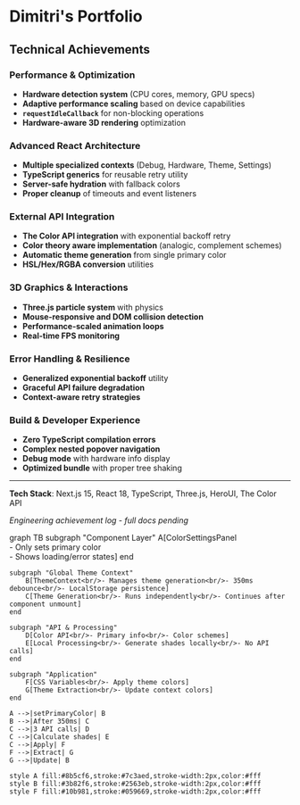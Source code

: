 # Dimitri's Portfolio

## Technical Achievements

### **Performance & Optimization**

- **Hardware detection system** (CPU cores, memory, GPU specs)
- **Adaptive performance scaling** based on device capabilities
- **`requestIdleCallback`** for non-blocking operations
- **Hardware-aware 3D rendering** optimization

### **Advanced React Architecture**

- **Multiple specialized contexts** (Debug, Hardware, Theme, Settings)
- **TypeScript generics** for reusable retry utility
- **Server-safe hydration** with fallback colors
- **Proper cleanup** of timeouts and event listeners

### **External API Integration**

- **The Color API integration** with exponential backoff retry
- **Color theory aware implementation** (analogic, complement schemes)
- **Automatic theme generation** from single primary color
- **HSL/Hex/RGBA conversion** utilities

### **3D Graphics & Interactions**

- **Three.js particle system** with physics
- **Mouse-responsive and DOM collision detection**
- **Performance-scaled animation loops**
- **Real-time FPS monitoring**

### **Error Handling & Resilience**

- **Generalized exponential backoff** utility
- **Graceful API failure degradation**
- **Context-aware retry strategies**

### **Build & Developer Experience**

- **Zero TypeScript compilation errors**
- **Complex nested popover navigation**
- **Debug mode** with hardware info display
- **Optimized bundle** with proper tree shaking

---

**Tech Stack**: Next.js 15, React 18, TypeScript, Three.js, HeroUI, The Color API

_Engineering achievement log - full docs pending_


graph TB
    subgraph "Component Layer"
        A[ColorSettingsPanel<br/>- Only sets primary color<br/>- Shows loading/error states]
    end
    
    subgraph "Global Theme Context"
        B[ThemeContext<br/>- Manages theme generation<br/>- 350ms debounce<br/>- LocalStorage persistence]
        C[Theme Generation<br/>- Runs independently<br/>- Continues after component unmount]
    end
    
    subgraph "API & Processing"
        D[Color API<br/>- Primary info<br/>- Color schemes]
        E[Local Processing<br/>- Generate shades locally<br/>- No API calls]
    end
    
    subgraph "Application"
        F[CSS Variables<br/>- Apply theme colors]
        G[Theme Extraction<br/>- Update context colors]
    end
    
    A -->|setPrimaryColor| B
    B -->|After 350ms| C
    C -->|3 API calls| D
    C -->|Calculate shades| E
    C -->|Apply| F
    F -->|Extract| G
    G -->|Update| B
    
    style A fill:#8b5cf6,stroke:#7c3aed,stroke-width:2px,color:#fff
    style B fill:#3b82f6,stroke:#2563eb,stroke-width:2px,color:#fff
    style F fill:#10b981,stroke:#059669,stroke-width:2px,color:#fff
